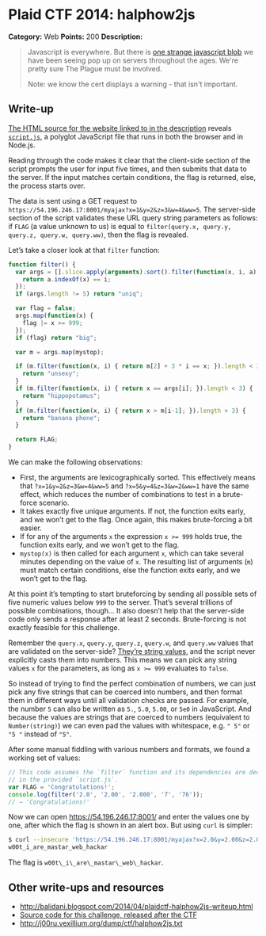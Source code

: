 # Plaid CTF 2014: halphow2js

**Category:** Web
**Points:** 200
**Description:**

> Javascript is everywhere. But there is [one strange javascript blob](https://54.196.246.17:8001/) we have been seeing pop up on servers throughout the ages. We're pretty sure The Plague must be involved.
>
> Note: we know the cert displays a warning - that isn't important.

## Write-up

[The HTML source for the website linked to in the description](index.html) reveals [`script.js`](script.js), a polyglot JavaScript file that runs in both the browser and in Node.js.

Reading through the code makes it clear that the client-side section of the script prompts the user for input five times, and then submits that data to the server. If the input matches certain conditions, the flag is returned, else, the process starts over.

The data is sent using a GET request to `https://54.196.246.17:8001/myajax?x=1&y=2&z=3&w=4&ww=5`. The server-side section of the script validates these URL query string parameters as follows: if `FLAG` (a value unknown to us) is equal to `filter(query.x, query.y, query.z, query.w, query.ww)`, then the flag is revealed.

Let’s take a closer look at that `filter` function:

```js
function filter() {
  var args = [].slice.apply(arguments).sort().filter(function(x, i, a) {
    return a.indexOf(x) == i;
  });
  if (args.length != 5) return "uniq";

  var flag = false;
  args.map(function(x) {
    flag |= x >= 999;
  });
  if (flag) return "big";

  var m = args.map(mystop);

  if (m.filter(function(x, i) { return m[2] + 3 * i == x; }).length < 3) {
    return "unsexy";
  }
  if (m.filter(function(x, i) { return x == args[i]; }).length < 3) {
    return "hippopotamus";
  }
  if (m.filter(function(x, i) { return x > m[i-1]; }).length > 3) {
    return "banana phone";
  }

  return FLAG;
}
```

We can make the following observations:

* First, the arguments are lexicographically sorted. This effectively means that `?x=1&y=2&z=3&w=4&ww=5` and `?x=5&y=4&z=3&w=2&ww=1` have the same effect, which reduces the number of combinations to test in a brute-force scenario.
* It takes exactly five unique arguments. If not, the function exits early, and we won’t get to the flag. Once again, this makes brute-forcing a bit easier.
* If for any of the arguments `x` the expression `x >= 999` holds true, the function exits early, and we won’t get to the flag.
* `mystop(x)` is then called for each argument `x`, which can take several minutes depending on the value of `x`. The resulting list of arguments (`m`) must match certain conditions, else the function exits early, and we won’t get to the flag.

At this point it’s tempting to start bruteforcing by sending all possible sets of five numeric values below `999` to the server. That’s several trillions of possible combinations, though… It also doesn’t help that the server-side code only sends a response after at least 2 seconds. Brute-forcing is not exactly feasible for this challenge.

Remember the `query.x`, `query.y`, `query.z`, `query.w`, and `query.ww` values that are validated on the server-side? [They’re string values](http://nodejs.org/api/querystring.html#querystring_querystring_parse_str_sep_eq_options), and the script never explicitly casts them into numbers. This means we can pick any string values `x` for the parameters, as long as `x >= 999` evaluates to `false`.

So instead of trying to find the perfect combination of numbers, we can just pick any five strings that can be coerced into numbers, and then format them in different ways until all validation checks are passed. For example, the number `5` can also be written as `5.`, `5.0`, `5.00`, or `5e0` in JavaScript. And because the values are strings that are coerced to numbers (equivalent to `Number(string)`) we can even pad the values with whitespace, e.g. `" 5"` or `"5 "` instead of `"5"`.

After some manual fiddling with various numbers and formats, we found a working set of values:

```js
// This code assumes the `filter` function and its dependencies are declared as
// in the provided `script.js`.
var FLAG = 'Congratulations!';
console.log(filter('2.0', '2.00', '2.000', '7', '76'));
// → 'Congratulations!'
```

Now we can open <https://54.196.246.17:8001/> and enter the values one by one, after which the flag is shown in an alert box. But using `curl` is simpler:

```bash
$ curl --insecure 'https://54.196.246.17:8001/myajax?x=2.0&y=2.00&z=2.000&w=7&ww=76'
w00t_i_are_mastar_web_hackar
```

The flag is `w00t\_i\_are\_mastar\_web\_hackar`.

## Other write-ups and resources

* <http://balidani.blogspot.com/2014/04/plaidctf-halphow2js-writeup.html>
* [Source code for this challenge, released after the CTF](https://github.com/pwning/plaidctf2014/tree/master/web/halphow2js)
* <http://j00ru.vexillium.org/dump/ctf/halphow2js.txt>
